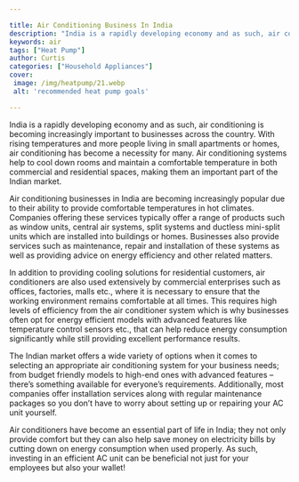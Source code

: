 ```yaml
---

title: Air Conditioning Business In India
description: "India is a rapidly developing economy and as such, air conditioning is becoming increasingly important to businesses across the co...learn more"
keywords: air
tags: ["Heat Pump"]
author: Curtis
categories: ["Household Appliances"]
cover: 
 image: /img/heatpump/21.webp
 alt: 'recommended heat pump goals'

---
```


India is a rapidly developing economy and as such, air conditioning is becoming increasingly important to businesses across the country. With rising temperatures and more people living in small apartments or homes, air conditioning has become a necessity for many. Air conditioning systems help to cool down rooms and maintain a comfortable temperature in both commercial and residential spaces, making them an important part of the Indian market.

Air conditioning businesses in India are becoming increasingly popular due to their ability to provide comfortable temperatures in hot climates. Companies offering these services typically offer a range of products such as window units, central air systems, split systems and ductless mini-split units which are installed into buildings or homes. Businesses also provide services such as maintenance, repair and installation of these systems as well as providing advice on energy efficiency and other related matters. 

In addition to providing cooling solutions for residential customers, air conditioners are also used extensively by commercial enterprises such as offices, factories, malls etc., where it is necessary to ensure that the working environment remains comfortable at all times. This requires high levels of efficiency from the air conditioner system which is why businesses often opt for energy efficient models with advanced features like temperature control sensors etc., that can help reduce energy consumption significantly while still providing excellent performance results. 

The Indian market offers a wide variety of options when it comes to selecting an appropriate air conditioning system for your business needs; from budget friendly models to high-end ones with advanced features – there’s something available for everyone’s requirements. Additionally, most companies offer installation services along with regular maintenance packages so you don’t have to worry about setting up or repairing your AC unit yourself. 

Air conditioners have become an essential part of life in India; they not only provide comfort but they can also help save money on electricity bills by cutting down on energy consumption when used properly. As such, investing in an efficient AC unit can be beneficial not just for your employees but also your wallet!
